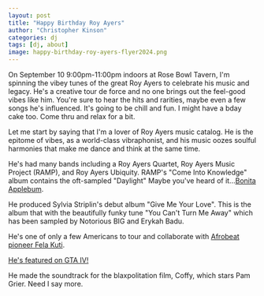 ```yaml
---
layout: post
title: "Happy Birthday Roy Ayers"
author: "Christopher Kinson"
categories: dj
tags: [dj, about]
image: happy-birthday-roy-ayers-flyer2024.png
---
```


On September 10 9:00pm-11:00pm indoors at Rose Bowl Tavern, I'm spinning the vibey tunes of the great Roy Ayers to celebrate his music and legacy. He's a creative tour de force and no one brings out the feel-good vibes like him. You're sure to hear the hits and rarities, maybe even a few songs he's influenced. It's going to be chill and fun. I might have a bday cake too. Come thru and relax for a bit.

Let me start by saying that I'm a lover of Roy Ayers music catalog. He is the epitome of vibes, as a world-class vibraphonist, and his music oozes soulful harmonies that make me dance and think at the same time.

He's had many bands including a Roy Ayers Quartet, Roy Ayers Music Project (RAMP), and Roy Ayers Ubiquity. RAMP's "Come Into Knowledge" album contains the oft-sampled "Daylight" Maybe you've heard of it...[Bonita Applebum](https://www.thefader.com/2015/10/13/rap-year-book-bonita-applebum-shea).

He produced Sylvia Striplin's debut album "Give Me Your Love". This is the album that with the beautifully funky tune "You Can't Turn Me Away" which has been sampled by Notorious BIG and Erykah Badu.

He's one of only a few Americans to tour and collaborate with [Afrobeat pioneer Fela Kuti](https://afropop.org/articles/roy-ayers-and-fela-kutis-2000-blacks-got-to-be-free-an-invitation-to-imagine-a-better-world).

[He's featured on GTA IV!](https://youtu.be/WUNq2a5zroA?si=kr1sLJ3x9m5H7EM7)

He made the soundtrack for the blaxpolitation film, Coffy, which stars Pam Grier. Need I say more.

